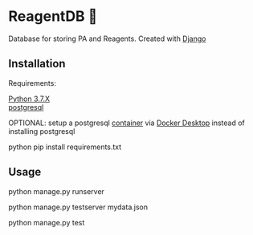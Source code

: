 # ReagentDB :custard:

Database for storing PA and Reagents. Created with [Django](https://www.djangoproject.com/)

Installation
------------
Requirements:

  [Python 3.7.X](https://www.python.org/downloads/)  
  [postgresql](https://www.postgresql.org/download/)
  
  OPTIONAL:
    setup a postgresql [container](https://hub.docker.com/_/postgres) via [Docker Desktop](https://docs.docker.com/docker-for-windows/install/) instead of installing postgresql
    
python pip install requirements.txt
  
Usage
------------
python manage.py runserver

python manage.py testserver mydata.json

python manage.py test
